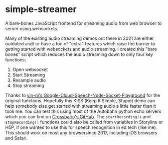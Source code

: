 # simple-streamer
A bare-bones JavaScript frontend for streaming audio from web browser to server using websockets.

Many of the existing audio streaming demos out there in 2021 are either outdated and/ or have a ton of "extra" features which raise the barrier to getting started with websockets and audio streaming. I created this "bare bones" script which reduces the audio streaming down to only four key functions:

1. Open websocket
2. Start Streaming
3. Resample audio
4. Stop streaming

Thanks to [vin-ni's Google-Cloud-Speech-Node-Socket-Playground](https://github.com/vin-ni/Google-Cloud-Speech-Node-Socket-Playground) for the original functions. Hopefully this KISS (Keep It Simple, Stupid) demo can help somebody else get started with streaming audio a little faster than it took me. You can test this using most of the Autobahn python echo servers which you can find on [Crossbario's GitHub](https://github.com/crossbario/autobahn-python/tree/master/examples/twisted/websocket/echo). The `startRecording()` and `stopRecording()` functions could also be called from variables in Storyline or H5P, if one wanted to use this for speech recognition in ed tech (like me). This should work on most any browsersince 2017, including iOS browsers and Safari.

